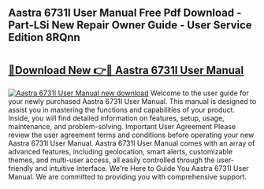 ## Aastra 6731I User Manual Free Pdf Download - Part-LSi New Repair Owner Guide - User Service Edition 8RQnn

# <h2><a href="http://bc15738.oget.top/?id=Aastra+6731I+User+Manual">🔗Download New 👉🔴 Aastra 6731I User Manual</a></h2>

[![Aastra 6731I User Manual new download](https://i.imgur.com/5g1atiW.png)](http://bc15738.oget.top/?id=Aastra+6731I+User+Manual)
Welcome to the user guide for your newly purchased Aastra 6731I User Manual. This manual is designed to assist you in mastering the functions and capabilities of your product. Inside, you will find detailed information on features, setup, usage, maintenance, and problem-solving. Important User Agreement Please review the user agreement terms and conditions before operating your new Aastra 6731I User Manual. Aastra 6731I User Manual comes with an array of advanced features, including geolocation, smart alerts, customizable themes, and multi-user access, all easily controlled through the user-friendly and intuitive interface. We're Here to Guide You Aastra 6731I User Manual. We are committed to providing you with comprehensive support.
